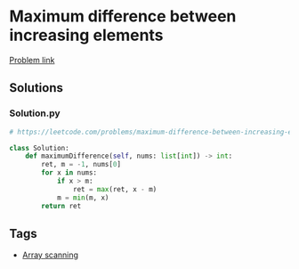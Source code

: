 # Maximum difference between increasing elements

[Problem link](https://leetcode.com/problems/maximum-difference-between-increasing-elements/)

## Solutions


### Solution.py
```py
# https://leetcode.com/problems/maximum-difference-between-increasing-elements/

class Solution:
    def maximumDifference(self, nums: list[int]) -> int:
        ret, m = -1, nums[0]
        for x in nums:
            if x > m:
                ret = max(ret, x - m)
            m = min(m, x)
        return ret
```
## Tags

* [Array scanning](/Collections/array-scanning.md#array-scanning)

